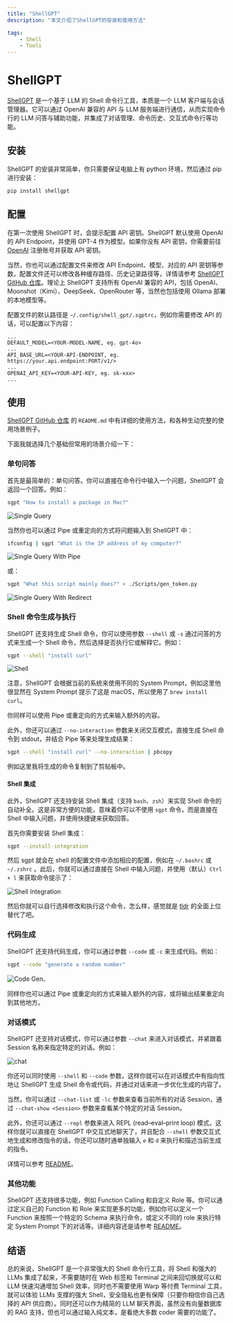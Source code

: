 ```yaml
---
title: "ShellGPT"
description: "本文介绍了ShellGPT的安装和使用方法"

tags:
    - Shell
    - Tools
---
```


# ShellGPT

[ShellGPT](https://github.com/TheR1D/shell_gpt) 是一个基于 LLM 的 Shell 命令行工具，本质是一个 LLM 客户端与会话管理器。它可以通过 OpenAI 兼容的 API 与 LLM 服务端进行通信，从而实现命令行的 LLM 问答与辅助功能，并集成了对话管理、命令历史、交互式命令行等功能。

## 安装

ShellGPT 的安装非常简单，你只需要保证电脑上有 python 环境，然后通过 pip 进行安装：

```bash
pip install shellgpt
```

## 配置

在第一次使用 ShellGPT 时，会提示配置 API 密钥。ShellGPT 默认使用 OpenAI 的 API Endpoint，并使用 GPT-4 作为模型。如果你没有 API 密钥，你需要前往 [OpenAI](https://platform.openai.com/) 注册账号并获取 API 密钥。

当然，你也可以通过配置文件来修改 API Endpoint、模型、对应的 API 密钥等参数，配置文件还可以修改各种缓存路径、历史记录路径等，详情请参考 [ShellGPT GitHub 仓库](https://github.com/TheR1D/shell_gpt)。理论上 ShellGPT 支持所有 OpenAI 兼容的 API，包括 OpenAI、Moonshot（Kimi）、DeepSeek、OpenRouter 等，当然也包括使用 Ollama 部署的本地模型等。

配置文件的默认路径是 `~/.config/shell_gpt/.sgptrc`，例如你需要修改 API 的话，可以配置以下内容：

```env
...
DEFAULT_MODEL=<YOUR-MODEL-NAME, eg. gpt-4o>
...
API_BASE_URL=<YOUR-API-ENDPOINT, eg. https://your.api.endpoint:PORT/v1/>
...
OPENAI_API_KEY=<YOUR-API-KEY, eg. sk-xxx>
...
```

## 使用

[ShellGPT GitHub 仓库](https://github.com/TheR1D/shell_gpt) 的 `README.md` 中有详细的使用方法，和各种生动完整的使用场景例子。

下面我就选择几个基础但常用的场景介绍一下：

### 单句问答

首先是最简单的：单句问答。你可以直接在命令行中输入一个问题，ShellGPT 会返回一个回答。例如：

```bash
sgpt "How to install a package in Mac?"
```
![Single Query](https://cloud.yiges.site:5003/i/2024/10/13/670b74ced81df.png)

当然你也可以通过 Pipe 或重定向的方式将问题输入到 ShellGPT 中：

```bash
ifconfig | sgpt "What is the IP address of my computer?"
```
![Single Query With Pipe](https://cloud.yiges.site:5003/i/2024/10/13/670b755d8b2ae.png)

或：

```bash
sgpt "What this script mainly does?" < ./Scripts/gen_token.py
```
![Single Query With Redirect](https://cloud.yiges.site:5003/i/2024/10/13/670b76b513952.png)

### Shell 命令生成与执行

ShellGPT 还支持生成 Shell 命令，你可以使用参数 `--shell` 或 `-s` 通过问答的方式来生成一个 Shell 命令，然后选择是否执行它或解释它。例如：

```bash
sgpt --shell "install curl"
```
![Shell](https://cloud.yiges.site:5003/i/2024/10/13/670b77a263d02.png)

注意，ShellGPT 会根据当前的系统来使用不同的 System Prompt，例如这里他很显然在 System Prompt 提示了这是 macOS，所以使用了 `brew install curl`。

你同样可以使用 Pipe 或重定向的方式来输入额外的内容。

此外，你还可以通过 `--no-interaction` 参数来关闭交互模式，直接生成 Shell 命令到 stdout，并结合 Pipe 等来处理生成结果：

```bash
sgpt --shell "install curl" --no-interaction | pbcopy
```

例如这里我将生成的命令复制到了剪贴板中。

#### Shell 集成

此外，ShellGPT 还支持安装 Shell 集成（支持 `bash`、`zsh`）来实现 Shell 命令的自动补全。这是非常方便的功能，意味着你可以不使用 `sgpt` 命令，而是直接在 Shell 中输入问题，并使用快捷键来获取回答。

首先你需要安装 Shell 集成：

```bash
sgpt --install-integration
```

然后 sgpt 就会在 shell 的配置文件中添加相应的配置，例如在 `~/.bashrc` 或 `~/.zshrc` 。此后，你就可以通过直接在 Shell 中输入问题，并使用（默认）`Ctrl + l` 来获取命令提示了：

![Shell Integration](https://cloud.yiges.site:5003/i/2024/10/13/670b796a8db47.gif)

然后你就可以自行选择修改和执行这个命令，怎么样，感觉就是 [tldr](./2024-09-26-tldr.md) 的全面上位替代了吧。

### 代码生成

ShellGPT 还支持代码生成，你可以通过参数 `--code` 或 `-c` 来生成代码。例如：

```bash
sgpt --code "generate a random number"
```
![Code Gen](https://cloud.yiges.site:5003/i/2024/10/13/670b7a1e6797c.png)、

同样你也可以通过 Pipe 或重定向的方式来输入额外的内容，或将输出结果重定向到其他地方。

### 对话模式

ShellGPT 还支持对话模式，你可以通过参数 `--chat` 来进入对话模式，并紧跟着 Session 名称来指定特定的对话。例如：

![chat](https://cloud.yiges.site:5003/i/2024/10/13/670b7ba80f256.png)

你还可以同时使用 `--shell` 和 `--code` 参数，这样你就可以在对话模式中有指向性地让 ShellGPT 生成 Shell 命令或代码，并通过对话来进一步优化生成的内容了。

当然，你可以通过 `--chat-list` 或 `-lc` 参数来查看当前所有的对话 Session，通过 `--chat-show <Session>` 参数来查看某个特定的对话 Session。

此外，你还可以通过 `--repl` 参数来进入 REPL (read–eval–print loop) 模式，这样你就可以直接在 ShellGPT 中交互式地聊天了，并且配合 `--shell` 参数交互式地生成和修改指令的话，你还可以随时通单独输入 `e` 和 `d` 来执行和描述当前生成的指令。

详情可以参考 [README](https://github.com/TheR1D/shell_gpt?tab=readme-ov-file#repl-mode)。

### 其他功能

ShellGPT 还支持很多功能，例如 Function Calling 和自定义 Role 等。你可以通过定义自己的 Function 和 Role 来实现更多的功能，例如你可以定义一个 Function 来按照一个特定的 Schema 来执行命令，或定义不同的 role 来执行特定 System Prompt 下的对话等。详细内容还是请参考 [README](https://github.com/TheR1D/shell_gpt)。

## 结语

总的来说，ShellGPT 是一个非常强大的 Shell 命令行工具，将 Shell 和强大的 LLMs 集成了起来，不需要随时在 Web 标签和 Terminal 之间来回切换就可以和 LLM 快速沟通增加 Shell 效率，同时也不需要使用 Warp 等付费 Terminal 工具，就可以体验 LLMs 支撑的强大 Shell，安全隐私也更有保障（只要你相信你自己选择的 API 供应商）。同时还可以作为精简的 LLM 聊天界面，虽然没有向量数据库的 RAG 支持，但也可以通过输入纯文本，是看绝大多数 coder 需要的功能了。